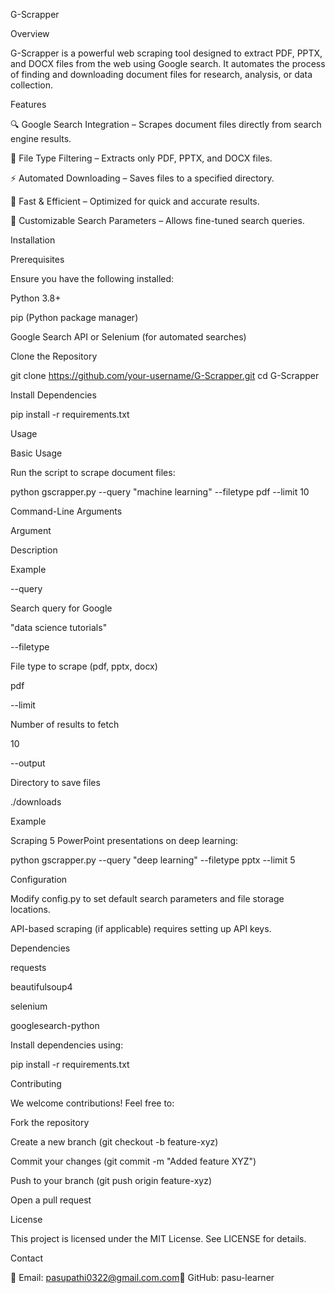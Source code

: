 G-Scrapper

Overview

G-Scrapper is a powerful web scraping tool designed to extract PDF, PPTX, and DOCX files from the web using Google search. It automates the process of finding and downloading document files for research, analysis, or data collection.

Features

🔍 Google Search Integration – Scrapes document files directly from search engine results.

📄 File Type Filtering – Extracts only PDF, PPTX, and DOCX files.

⚡ Automated Downloading – Saves files to a specified directory.

🚀 Fast & Efficient – Optimized for quick and accurate results.

🔧 Customizable Search Parameters – Allows fine-tuned search queries.

Installation

Prerequisites

Ensure you have the following installed:

Python 3.8+

pip (Python package manager)

Google Search API or Selenium (for automated searches)

Clone the Repository

git clone https://github.com/your-username/G-Scrapper.git
cd G-Scrapper

Install Dependencies

pip install -r requirements.txt

Usage

Basic Usage

Run the script to scrape document files:

python gscrapper.py --query "machine learning" --filetype pdf --limit 10

Command-Line Arguments

Argument

Description

Example

--query

Search query for Google

"data science tutorials"

--filetype

File type to scrape (pdf, pptx, docx)

pdf

--limit

Number of results to fetch

10

--output

Directory to save files

./downloads

Example

Scraping 5 PowerPoint presentations on deep learning:

python gscrapper.py --query "deep learning" --filetype pptx --limit 5

Configuration

Modify config.py to set default search parameters and file storage locations.

API-based scraping (if applicable) requires setting up API keys.

Dependencies

requests

beautifulsoup4

selenium

googlesearch-python

Install dependencies using:

pip install -r requirements.txt

Contributing

We welcome contributions! Feel free to:

Fork the repository

Create a new branch (git checkout -b feature-xyz)

Commit your changes (git commit -m "Added feature XYZ")

Push to your branch (git push origin feature-xyz)

Open a pull request

License

This project is licensed under the MIT License. See LICENSE for details.

Contact

📧 Email: pasupathi0322@gmail.com.com🐙 GitHub: pasu-learner


